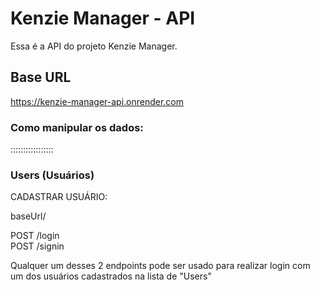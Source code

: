 # Kenzie Manager - API

Essa é a API do projeto Kenzie Manager.

## Base URL

https://kenzie-manager-api.onrender.com


### Como manipular os dados:

:::::::::::::::::

### Users (Usuários) 

CADASTRAR USUÁRIO:

baseUrl/

POST /login <br/>
POST /signin

Qualquer um desses 2 endpoints pode ser usado para realizar login com um dos usuários cadastrados na lista de "Users"
